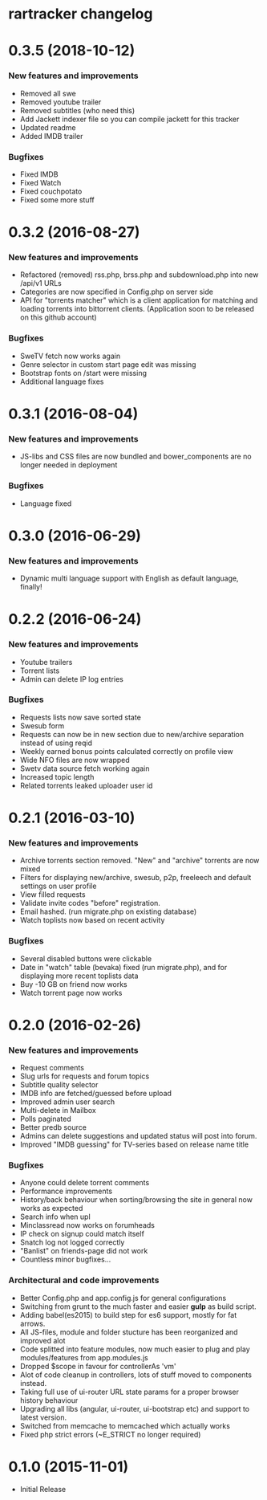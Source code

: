 # rartracker changelog

# 0.3.5 (2018-10-12)

### New features and improvements

* Removed all swe 
* Removed youtube trailer
* Removed subtitles (who need this)
* Add Jackett indexer file so you can compile jackett for this tracker
* Updated readme
* Added IMDB trailer

### Bugfixes

* Fixed IMDB
* Fixed Watch
* Fixed couchpotato
* Fixed some more stuff

# 0.3.2 (2016-08-27)

### New features and improvements

* Refactored (removed) rss.php, brss.php and subdownload.php into new /api/v1 URLs
* Categories are now specified in Config.php on server side
* API for "torrents matcher" which is a client application for matching and loading torrents into bittorrent clients. (Application soon to be released on this github account)

### Bugfixes

* SweTV fetch now works again
* Genre selector in custom start page edit was missing
* Bootstrap fonts on /start were missing
* Additional language fixes

# 0.3.1 (2016-08-04)

### New features and improvements

* JS-libs and CSS files are now bundled and bower_components are no longer needed in deployment

### Bugfixes

* Language fixed

# 0.3.0 (2016-06-29)

### New features and improvements

* Dynamic multi language support with English as default language, finally!

# 0.2.2 (2016-06-24)

### New features and improvements

* Youtube trailers
* Torrent lists
* Admin can delete IP log entries

### Bugfixes

* Requests lists now save sorted state
* Swesub form
* Requests can now be in new section due to new/archive separation instead of using reqid
* Weekly earned bonus points calculated correctly on profile view
* Wide NFO files are now wrapped
* Swetv data source fetch working again
* Increased topic length
* Related torrents leaked uploader user id

# 0.2.1 (2016-03-10)

### New features and improvements

* Archive torrents section removed. "New" and "archive" torrents are now mixed
* Filters for displaying new/archive, swesub, p2p, freeleech and default settings on user profile
* View filled requests
* Validate invite codes "before" registration.
* Email hashed. (run migrate.php on existing database)
* Watch toplists now based on recent activity

### Bugfixes

* Several disabled buttons were clickable
* Date in "watch" table (bevaka) fixed (run migrate.php), and for displaying more recent toplists data
* Buy -10 GB on friend now works
* Watch torrent page now works

# 0.2.0 (2016-02-26)

### New features and improvements

* Request comments
* Slug urls for requests and forum topics
* Subtitle quality selector
* IMDB info are fetched/guessed before upload
* Improved admin user search
* Multi-delete in Mailbox
* Polls paginated
* Better predb source
* Admins can delete suggestions and updated status will post into forum.
* Improved "IMDB guessing" for TV-series based on release name title

### Bugfixes
* Anyone could delete torrent comments
* Performance improvements
* History/back behaviour when sorting/browsing the site in general now works as expected
* Search info when upl
* Minclassread now works on forumheads
* IP check on signup could match itself
* Snatch log not logged correctly
* "Banlist" on friends-page did not work
* Countless minor bugfixes...

### Architectural and code improvements

* Better Config.php and app.config.js for general configurations
* Switching from grunt to the much faster and easier **gulp** as build script.
* Adding babel(es2015) to build step for es6 support, mostly for fat arrows.
* All JS-files, module and folder stucture has been reorganized and improved alot
* Code splitted into feature modules, now much easier to plug and play modules/features from app.modules.js
* Dropped $scope in favour for controllerAs 'vm'
* Alot of code cleanup in controllers, lots of stuff moved to components instead.
* Taking full use of ui-router URL state params for a proper browser history behaviour
* Upgrading all libs (angular, ui-router, ui-bootstrap etc) and support to latest version.
* Switched from memcache to memcached which actually works
* Fixed php strict errors (~E_STRICT no longer required)

# 0.1.0 (2015-11-01)

* Initial Release
